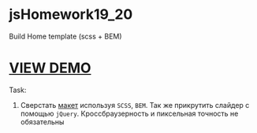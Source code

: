 # jsHomework19_20
Build Home template (scss + BEM)
<h1><a href="https://logolevel.github.io/projects/build_home/index.html">VIEW DEMO</a></h1>

<p>Task:</p>
<ol>
<li>Сверстать <a href="/goit-fe/markup_fe2o/blob/master/js_19-20/homework19_20.psd">макет</a> используя <code>SCSS</code>, <code>BEM</code>. Так же прикрутить слайдер с помощью <code>jQuery</code>. Кроссбраузерность и пиксельная точность не обязательны</li>
</ol>

